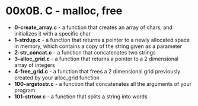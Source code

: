<h1>00x0B. C - malloc, free</h1>
<ul>
<li><b>0-create_array.c</b> - a function that creates an array of chars, and initializes it with a specific char</li>
<li><b>1-strdup.c</b> - a function that returns a pointer to a newly allocated space in memory, which contains a copy of the string given as a parameter</li>
<li><b>2-str_concat.c</b> - a function that concatenates two strings</li>
<li><b>3-alloc_grid.c</b> - a function that returns a pointer to a 2 dimensional array of integers</li>
<li><b>4-free_grid.c</b> - a function that frees a 2 dimensional grid previously created by your alloc_grid function</li>
<li><b>100-argstostr.c</b> - a function that concatenates all the arguments of your program</li>
<li><b>101-strtow.c</b> - a function that splits a string into words</li>
</ul>
